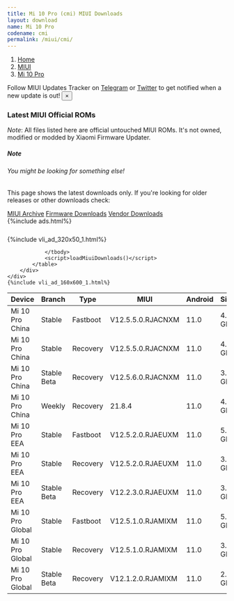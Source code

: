 ```yaml
---
title: Mi 10 Pro (cmi) MIUI Downloads
layout: download
name: Mi 10 Pro
codename: cmi
permalink: /miui/cmi/
---
```

<nav aria-label="breadcrumb">
    <ol class="breadcrumb">
        <li class="breadcrumb-item"><a href="/">Home</a></li>
        <li class="breadcrumb-item"><a href="/miui/">MIUI</a></li>
        <li class="breadcrumb-item active" aria-current="page"><a href="/miui/cmi/">Mi 10 Pro</a></li>
    </ol>
</nav>
<div class="alert alert-primary alert-dismissible fade show" role="alert">
    Follow MIUI Updates Tracker on <a href="https://t.me/MIUIUpdatesTracker" class="alert-link">Telegram</a>
     or <a href="https://twitter.com/MiFwUpdater" class="alert-link">Twitter</a> to get notified when a new update is out!
    <button type="button" class="close" data-dismiss="alert" aria-label="Close">
        <span aria-hidden="true">&times;</span>
    </button>
</div>

### Latest MIUI Official ROMs
*Note*: All files listed here are official untouched MIUI ROMs. It's not owned, modified or modded by Xiaomi Firmware Updater.
<div class="card">
  <div class="card-body">
    <h5 class="card-title">Note</h5>
    <h6 class="card-subtitle mb-2 text-muted">You might be looking for something else!</h6>
    <p class="card-text">This page shows the latest downloads only.
     If you're looking for older releases or other downloads check:</p>
    <a href="/archive/miui/cmi/" class="card-link">MIUI Archive</a>
    <a href="/firmware/cmi/" class="card-link">Firmware Downloads</a>
    <a href="/vendor/cmi/" class="card-link">Vendor Downloads</a>
  </div>
</div>
{%include ads.html%}
<div class="row justify-content-center">
    <div class="col-10">
        <div class="table-responsive-md" style="margin-top: 25px;">
            {%include vli_ad_320x50_1.html%}
            <table id="miui" class="display dt-responsive nowrap compact table table-striped table-hover table-sm">
                <thead class="thead-dark">
                    <tr>
                        <th data-ref="device">Device</th>
                        <th data-ref="branch">Branch</th>
                        <th data-ref="type">Type</th>
                        <th data-ref="miui">MIUI</th>
                        <th data-ref="android">Android</th>
                        <th data-ref="size">Size</th>
                        <th data-ref="size">Date</th>
                        <th data-ref="link">Link</th>
                    </tr>
                </thead>
                <tbody>
                <tr><td>Mi 10 Pro China</td><td>Stable</td><td>Fastboot</td><td>V12.5.5.0.RJACNXM</td><td>11.0</td><td>4.8 GB</td><td>2021-06-04</td><td><a href="/miui/cmi/stable/V12.5.5.0.RJACNXM/">Download</a></td></tr>
<tr><td>Mi 10 Pro China</td><td>Stable</td><td>Recovery</td><td>V12.5.5.0.RJACNXM</td><td>11.0</td><td>4.0 GB</td><td>2021-06-21</td><td><a href="/miui/cmi/stable/V12.5.5.0.RJACNXM/">Download</a></td></tr>
<tr><td>Mi 10 Pro China</td><td>Stable Beta</td><td>Recovery</td><td>V12.5.6.0.RJACNXM</td><td>11.0</td><td>3.9 GB</td><td>2021-08-10</td><td><a href="/miui/cmi/stable beta/V12.5.6.0.RJACNXM/">Download</a></td></tr>
<tr><td>Mi 10 Pro China</td><td>Weekly</td><td>Recovery</td><td>21.8.4</td><td>11.0</td><td>4.3 GB</td><td>2021-08-05</td><td><a href="/miui/cmi/weekly/21.8.4/">Download</a></td></tr>
<tr><td>Mi 10 Pro EEA</td><td>Stable</td><td>Fastboot</td><td>V12.5.2.0.RJAEUXM</td><td>11.0</td><td>5.1 GB</td><td>2021-07-07</td><td><a href="/miui/cmi/stable/V12.5.2.0.RJAEUXM/">Download</a></td></tr>
<tr><td>Mi 10 Pro EEA</td><td>Stable</td><td>Recovery</td><td>V12.5.2.0.RJAEUXM</td><td>11.0</td><td>3.2 GB</td><td>2021-07-22</td><td><a href="/miui/cmi/stable/V12.5.2.0.RJAEUXM/">Download</a></td></tr>
<tr><td>Mi 10 Pro EEA</td><td>Stable Beta</td><td>Recovery</td><td>V12.2.3.0.RJAEUXM</td><td>11.0</td><td>3.1 GB</td><td>2021-01-20</td><td><a href="/miui/cmi/stable beta/V12.2.3.0.RJAEUXM/">Download</a></td></tr>
<tr><td>Mi 10 Pro Global</td><td>Stable</td><td>Fastboot</td><td>V12.5.1.0.RJAMIXM</td><td>11.0</td><td>5.1 GB</td><td>2021-05-17</td><td><a href="/miui/cmi/stable/V12.5.1.0.RJAMIXM/">Download</a></td></tr>
<tr><td>Mi 10 Pro Global</td><td>Stable</td><td>Recovery</td><td>V12.5.1.0.RJAMIXM</td><td>11.0</td><td>3.2 GB</td><td>2021-06-03</td><td><a href="/miui/cmi/stable/V12.5.1.0.RJAMIXM/">Download</a></td></tr>
<tr><td>Mi 10 Pro Global</td><td>Stable Beta</td><td>Recovery</td><td>V12.1.2.0.RJAMIXM</td><td>11.0</td><td>2.9 GB</td><td>2020-09-08</td><td><a href="/miui/cmi/stable beta/V12.1.2.0.RJAMIXM/">Download</a></td></tr>

                </tbody>
                <script>loadMiuiDownloads()</script>
            </table>
        </div>
    </div>
    {%include vli_ad_160x600_1.html%}
</div>
